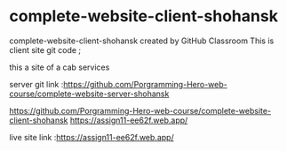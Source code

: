 # complete-website-client-shohansk
complete-website-client-shohansk created by GitHub Classroom
This is client site git code ;

this a site of a cab services

server git link :https://github.com/Porgramming-Hero-web-course/complete-website-server-shohansk

https://github.com/Porgramming-Hero-web-course/complete-website-client-shohansk https://assign11-ee62f.web.app/

live site link :https://assign11-ee62f.web.app/
